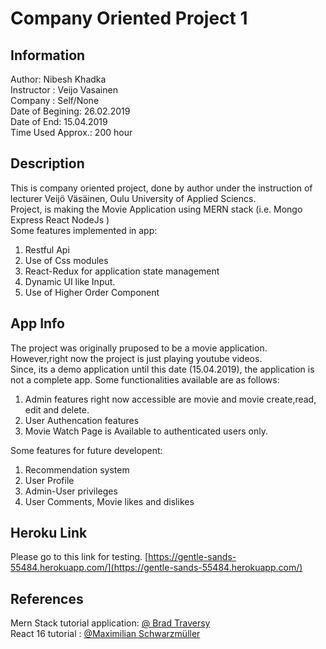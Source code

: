 # Company Oriented Project 1

## Information

Author: Nibesh Khadka <br>
Instructor : Veijo Vasainen <br>
Company : Self/None <br>
Date of Begining: 26.02.2019 <br>
Date of End: 15.04.2019 <br>
Time Used Approx.: 200 hour <br>

## Description

This is company oriented project, done by author under the instruction of lecturer Veijö Väsäinen, Oulu University of Applied Sciencs. <br>
Project, is making the Movie Application using MERN stack (i.e. Mongo Express React NodeJs )<br>
Some features implemented in app:<br>

1.  Restful Api
2.  Use of Css modules
3.  React-Redux for application state management
4.  Dynamic UI like Input.
5.  Use of Higher Order Component

## App Info

The project was originally pruposed to be a movie application. However,right now the project is just playing youtube videos.<br>
Since, its a demo application until this date (15.04.2019), the application is not a complete app. Some functionalities available are as follows:<br>

1.  Admin features right now accessible are movie and movie create,read, edit and delete.
2.  User Authencation features
3.  Movie Watch Page is Available to authenticated users only.

Some features for future developent: <br>

1.  Recommendation system
2.  User Profile
3.  Admin-User privileges
4.  User Comments, Movie likes and dislikes

## Heroku Link

Please go to this link for testing.
[https://gentle-sands-55484.herokuapp.com/](https://gentle-sands-55484.herokuapp.com/)
<br>

## References

Mern Stack tutorial application: [ @ Brad Traversy ](https://www.udemy.com/mern-stack-front-to-back/) <br>
React 16 tutorial : [@Maximilian Schwarzmüller](https://www.udemy.com/react-the-complete-guide-incl-redux/) <br>

